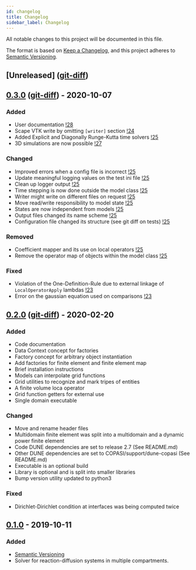 ```yaml
---
id: changelog
title: Changelog
sidebar_label: Changelog
---
```


All notable changes to this project will be documented in this file.

The format is based on [Keep a Changelog](https://keepachangelog.com/en/1.0.0/),
and this project adheres to [Semantic Versioning](https://semver.org/spec/v2.0.0.html).

<!--
Guiding Principles

    Changelogs are for humans, not machines.
    There should be an entry for every single version.
    The same types of changes should be grouped.
    Versions and sections should be linkable.
    The latest version comes first.
    The release date of each version is displayed.
    Mention whether you follow Semantic Versioning.

Types of changes

    Added         for new features.
    Changed       for changes in existing functionality.
    Deprecated    for soon-to-be removed features.
    Removed       for now removed features.
    Fixed         for any bug fixes.
    Security      in case of vulnerabilities.
 -->

## [Unreleased] ([git-diff][Unreleased-diff])

## [0.3.0] ([git-diff][0.3.0-diff]) - 2020-10-07
### Added
- User documentation [!28]
- Scape VTK write by omitting `[writer]` section [!24]
- Added Explicit and Diagonally Runge-Kutta time solvers [!25]
- 3D simulations are now possible [!27]
### Changed
- Improved errors when a config file is incorrect [!25]
- Update meaningful logging values on the test ini file [!25]
- Clean up logger output [!25]
- Time stepping is now done outside the model class [!25]
- Writer might write on different files on request [!25]
- Move read/write responsibility to model state [!25]
- States are now independent from models [!25]
- Output files changed its name scheme [!25]
- Configuration file changed its structure (see git diff on tests) [!25]
### Removed
- Coefficient mapper and its use on local operators [!25]
- Remove the operator map of objects within the model class [!25]
### Fixed
- Violation of the One-Definition-Rule due to external linkage of `LocalOperatorApply` lambdas [!23]
- Error on the gaussian equation used on comparisons [!23]

## [0.2.0] ([git-diff][0.2.0-diff]) - 2020-02-20
### Added
- Code documentation
- Data Context concept for factories
- Factory concept for arbitrary object instantiation
- Add factories for finite element and finite element map
- Brief installation instructions
- Models can interpolate grid functions
- Grid utilities to recognize and mark tripes of entities
- A finite volume loca operator
- Grid function getters for external use
- Single domain executable
### Changed
- Move and rename header files
- Multidomain finite element was split into a multidomain and a dynamic power finite element
- Code DUNE dependencies are set to release 2.7 (See README.md)
- Other DUNE dependencies are set to COPASI/support/dune-copasi (See README.md)
- Executable is an optional build
- Library is optional and is split into smaller libraries
- Bump version utility updated to python3
### Fixed
- Dirichlet-Dirichlet condition at interfaces was being computed twice

## [0.1.0] - 2019-10-11
### Added
- [Semantic Versioning](https://semver.org/spec/v2.0.0.html)
- Solver for reaction-diffusion systems in multiple compartments.

[Unreleased-diff]: https://gitlab.dune-project.org/copasi/dune-copasi/compare/v0.3.0...master
[0.3.0-diff]: https://gitlab.dune-project.org/copasi/dune-copasi/compare/v0.2.0...v0.3.0
[0.2.0-diff]: https://gitlab.dune-project.org/copasi/dune-copasi/compare/v0.1.0...v0.2.0

[0.3.0]: https://gitlab.dune-project.org/copasi/dune-copasi/-/releases/v0.3.0
[0.2.0]: https://gitlab.dune-project.org/copasi/dune-copasi/-/releases/v0.2.0
[0.1.0]: https://gitlab.dune-project.org/copasi/dune-copasi/-/releases/v0.1.0

[!28]: https://gitlab.dune-project.org/copasi/dune-copasi/-/merge_requests/28
[!27]: https://gitlab.dune-project.org/copasi/dune-copasi/-/merge_requests/27
[!25]: https://gitlab.dune-project.org/copasi/dune-copasi/-/merge_requests/25
[!24]: https://gitlab.dune-project.org/copasi/dune-copasi/-/merge_requests/24
[!23]: https://gitlab.dune-project.org/copasi/dune-copasi/-/merge_requests/23

